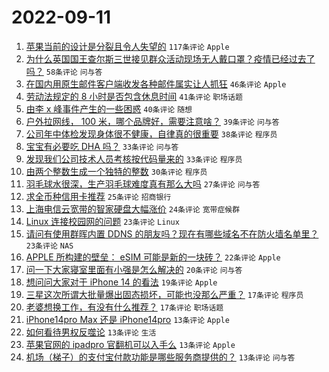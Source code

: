 # 2022-09-11

1. [苹果当前的设计是分裂且令人失望的](https://www.v2ex.com/t/879228) `117条评论` `Apple`
1. [为什么英国国王查尔斯三世接见群众活动现场无人戴口罩？疫情已经过去了吗？](https://www.v2ex.com/t/879273) `58条评论` `问与答`
1. [在国内用原生邮件客户端收发各种邮件属实让人抓狂](https://www.v2ex.com/t/879244) `46条评论` `Apple`
1. [劳动法规定的 8 小时是否包含休息时间](https://www.v2ex.com/t/879258) `41条评论` `职场话题`
1. [由李 x 峰事件产生的一些困惑](https://www.v2ex.com/t/879360) `40条评论` `随想`
1. [户外拉网线， 100 米，哪个品牌好，需要注意啥？](https://www.v2ex.com/t/879275) `39条评论` `问与答`
1. [公司年中体检发现身体很不健康，自律真的很重要](https://www.v2ex.com/t/879278) `38条评论` `程序员`
1. [宝宝有必要吃 DHA 吗？](https://www.v2ex.com/t/879232) `33条评论` `问与答`
1. [发现我们公司技术人员考核按代码量来的](https://www.v2ex.com/t/879296) `33条评论` `程序员`
1. [由两个整数生成一个独特的整数](https://www.v2ex.com/t/879280) `30条评论` `程序员`
1. [羽毛球水很深，生产羽毛球难度真有那么大吗](https://www.v2ex.com/t/879286) `27条评论` `问与答`
1. [求全币种信用卡推荐](https://www.v2ex.com/t/879329) `25条评论` `招商银行`
1. [上海电信云宽带的智家硬盘大幅涨价](https://www.v2ex.com/t/879282) `24条评论` `宽带症候群`
1. [Linux 连接校园网的问题](https://www.v2ex.com/t/879344) `23条评论` `Linux`
1. [请问有使用群晖内置 DDNS 的朋友吗？现在有哪些域名不在防火墙名单里？](https://www.v2ex.com/t/879224) `23条评论` `NAS`
1. [APPLE 所构建的壁垒： eSIM 可能是新的一块砖？](https://www.v2ex.com/t/879357) `22条评论` `Apple`
1. [问一下大家寝室里面有小强是怎么解决的](https://www.v2ex.com/t/879331) `20条评论` `问与答`
1. [想问问大家对于 iPhone 14 的看法](https://www.v2ex.com/t/879312) `19条评论` `Apple`
1. [三星这次所谓大批量爆出固态损坏，可能也没那么严重？](https://www.v2ex.com/t/879351) `17条评论` `程序员`
1. [老婆想换工作，有没有什么推荐？](https://www.v2ex.com/t/879314) `17条评论` `职场话题`
1. [iPhone14pro Max 还是 iPhone14pro](https://www.v2ex.com/t/879348) `13条评论` `Apple`
1. [如何看待男权反噬论](https://www.v2ex.com/t/879343) `13条评论` `生活`
1. [苹果官网的 ipadpro 官翻机可以入手么](https://www.v2ex.com/t/879321) `13条评论` `Apple`
1. [机场（梯子）的支付宝付款功能是哪些服务商提供的？](https://www.v2ex.com/t/879283) `13条评论` `问与答`
